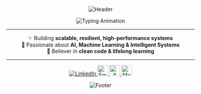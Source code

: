 <div align="center">

![Header](https://capsule-render.vercel.app/api?type=waving&color=0:5C4033,100:C0A060&height=100&section=header&text=Nurettin%20Çoban&fontSize=28&fontColor=fff&animation=fadeIn&fontAlignY=30)

<img src="https://readme-typing-svg.herokuapp.com?font=Fira+Code&size=18&pause=1000&color=C0A060&center=true&vCenter=true&width=500&lines=Software+Engineer;Artificial+Intelligence+Enthusiast;Clean+Architecture+%7C+High+Performance" alt="Typing Animation" />

---

✨ Building **scalable, resilient, high-performance systems**  
🤖 Passionate about **AI, Machine Learning & Intelligent Systems**  
🧠 Believer in **clean code & lifelong learning**  

---

<div align="center">

<a href="https://www.linkedin.com/in/nurettincoban/">
  <img src="https://www.readmecodegen.com/api/social-icon?name=linkedin&color=C0A060&size=28" alt="LinkedIn" />
</a>
<a href="mailto:cobannurettin@gmail.com">
  <img src="https://cdn.simpleicons.org/gmail/C0A060" width="28" alt="Email" />
</a>
<a href="https://x.com/thenurettin">
  <img src="https://cdn.simpleicons.org/x/C0A060" width="28" alt="X" />
</a>
<a href="https://medium.com/@nurettinc">
  <img src="https://cdn.simpleicons.org/medium/C0A060" width="28" alt="Medium" />
</a>

</div>

![Footer](https://capsule-render.vercel.app/api?type=waving&color=0:C0A060,100:5C4033&height=60&section=footer)

</div>

